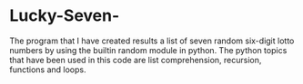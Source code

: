 # Lucky-Seven-
The program that I have created results  a list of seven random six-digit lotto numbers by using the builtin random module in python. The python topics that have been used in this code are list comprehension, recursion, functions and loops.

